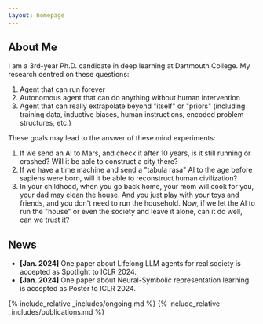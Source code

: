 ```yaml
---
layout: homepage
---
```


## About Me

I am a 3rd-year Ph.D. candidate in deep learning at Dartmouth College. 
My research centred on these questions:
1. Agent that can run forever
2. Autonomous agent that can do anything without human intervention
3. Agent that can really extrapolate beyond "itself" or "priors" (including training data, inductive biases, human instructions, encoded problem structures, etc.)

These goals may lead to the answer of these mind experiments:
1. If we send an AI to Mars, and check it after 10 years, is it still running or
  crashed? Will it be able to construct a city there?
2. If we have a time machine and send a "tabula rasa" AI to the age before
  sapiens were born, will it be able to reconstruct human civilization?
3. In your childhood, when you go back home, your mom will cook for you, your
  dad may clean the house. And you just play with your toys and friends, and you
  don't need to run the household. Now, if we let the AI to run the "house" or
  even the society and leave it alone, can it do well, can we trust it? 

<!-- 
## Research Interests

- **Lifelong LLM Agents:** Human-in-the-loop lifelong LLM agents that can be applied in real society.
- **Compositional Representation:** Hierarchical and mixed long-term memory system.
- **Neural-Symbolic Learning:** Hybrid intelligent system that incorporates expert tools.
<!-- - **Asset Pricing:** Combining LLM and classic methods in asset pricing. --> 


## News

- **[Jan. 2024]** One paper about Lifelong LLM agents for real society is accepted as Spotlight to ICLR 2024.
- **[Jan. 2024]** One paper about Neural-Symbolic representation learning is accepted as Poster to ICLR 2024.

{% include_relative _includes/ongoing.md %}
{% include_relative _includes/publications.md %}

<!-- {% include_relative _includes/services.md %} -->
